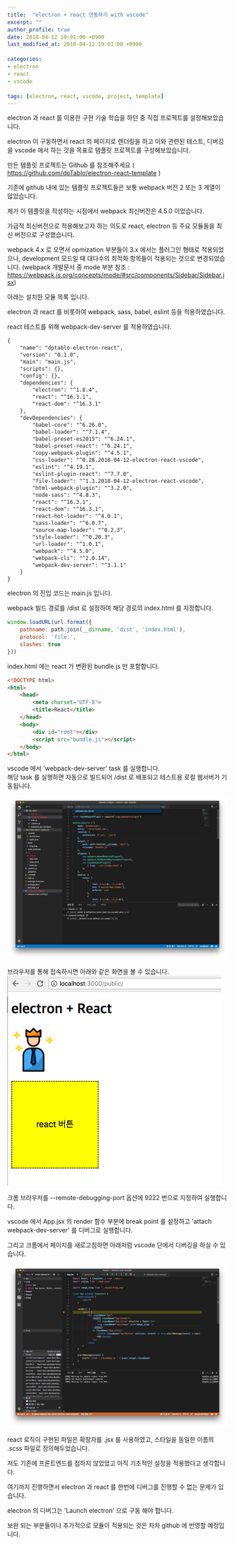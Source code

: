 ```yaml
---
title:  "electron + react 연동하기 with vscode"
excerpt: ""
author_profile: true
date: 2018-04-12 19:01:00 +0900
last_modified_at: 2018-04-12 19:01:00 +0900

categories:
- electron
- react
- vscode

tags: [electron, react, vscode, project, template]
---
```


electron 과 react 를 이용한 구현 기술 학습을 하던 중 직접 프로젝트를 설정해보았습니다.

electron 이 구동하면서 react 의 페이지로 렌더링을 하고 이와 관련된 테스트, 디버깅을 vscode 에서 하는 것을 목표로 템플릿 프로젝트를 구성해보았습니다.

만든 템플릿 프로젝트는 Github 를 참조해주세요  ( https://github.com/dpTablo/electron-react-template )



기존에 github 내에 있는 템플릿 프로젝트들은 보통 webpack 버전 2 또는 3 계열이 많았습니다.

제가 이 템플릿을 작성하는 시점에서 webpack 최신버전은 4.5.0 이었습니다.

가급적 최신버전으로 적용해보고자 하는 의도로 react, electron 등 주요 모듈들을 최신 버전으로 구성했습니다.



webpack 4.x 로 오면서 opmization 부분들이 3.x 에서는 플러그인 형태로 적용되었으나, development 모드일 때 대다수의 최적화 항목들이 적용되는 것으로 변경되었습니다. (webpack 개발문서 중 mode 부분 참조 : https://webpack.js.org/concepts/mode/#src/components/Sidebar/Sidebar.jsx)

아래는 설치한 모듈 목록 입니다.

electron 과 react 를 비롯하여 webpack, sass, babel, eslint 등을 적용하였습니다.

react 테스트를 위해 webpack-dev-server 를 적용하였습니다.

```node
{
    "name": "dptablo-electron-react",
    "version": "0.1.0",
    "main": "main.js",
    "scripts": {},
    "config": {},
    "dependencies": {
        "electron": "^1.8.4",
        "react": "^16.3.1",
        "react-dom": "^16.3.1"
    },
    "devDependencies": {
        "babel-core": "^6.26.0",
        "babel-loader": "^7.1.4",
        "babel-preset-es2015": "^6.24.1",
        "babel-preset-react": "^6.24.1",
        "copy-webpack-plugin": "^4.5.1",
        "css-loader": "^0.28.2018-04-12-electron-react-vscode",
        "eslint": "^4.19.1",
        "eslint-plugin-react": "^7.7.0",
        "file-loader": "^1.1.2018-04-12-electron-react-vscode",
        "html-webpack-plugin": "^3.2.0",
        "node-sass": "^4.8.3",
        "react": "^16.3.1",
        "react-dom": "^16.3.1",
        "react-hot-loader": "^4.0.1",
        "sass-loader": "^6.0.7",
        "source-map-loader": "^0.2.3",
        "style-loader": "^0.20.3",
        "url-loader": "^1.0.1",
        "webpack": "^4.5.0",
        "webpack-cli": "^2.0.14",
        "webpack-dev-server": "^3.1.1"
    }
}
```

electron 의 진입 코드는 main.js 입니다.

webpack 빌드 경로를 /dist 로 설정하여 해당 경로의 index.html 를 지정합니다.

```javascript
window.loadURL(url.format({
    pathname: path.join(__dirname, 'dist', 'index.html'),
    protocol: 'file:',
    slashes: true
}))
```

index.html 에는 react 가 변환된 bundle.js 만 포함합니다.

```html
<!DOCTYPE html>
<html>
    <head>
        <meta charset="UTF-8">
        <title>React</title>
    </head>
    <body>
        <div id="root"></div>
        <script src="bundle.js"></script>
    </body>
</html>
```

vscode 에서 'webpack-dev-server' task 를 실행합니다.  
해당 task 를 실행하면 자동으로 빌드되어 /dist 로 배포되고 테스트용 로컬 웹서버가 기동됩니다.

![](/assets/images/_posts/2018-04-12-electron-react-vscode/01.png)

브라우저를 통해 접속하시면 아래와 같은 화면을 볼 수 있습니다.
![](/assets/images/_posts/2018-04-12-electron-react-vscode/02.png)


크롬 브라우저를 --remote-debugging-port 옵션에 9222 번으로 지정하여 실행합니다.

vscode 에서 App.jsx 의 render 함수 부분에 break point 를 설정하고 'attach webpack-dev-server' 를 디버그로 실행합니다.

그리고 크롬에서 페이지를 새로고침하면 아래처럼 vscode 단에서 디버깅을 하실 수 있습니다.

![](/assets/images/_posts/2018-04-12-electron-react-vscode/03.png)

react 로직이 구현된 파일은 확장자를 .jsx 를 사용하였고, 스타일을 동일한 이름의 .scss 파일로 정의해두었습니다.

저도 기존에 프론트엔드를 접하지 않았었고 아직 기초적인 설정을 적용했다고 생각합니다.

여기까지 진행하면서 electron 과 react 를 한번에 디버그를 진행할 수 없는 문제가 있습니다.

electron 의 디버그는 'Launch electron' 으로 구동 해야 합니다.

보완 되는 부분들이나 추가적으로 모듈이 적용되는 것은 차차 github 에 반영할 예정입니다.


